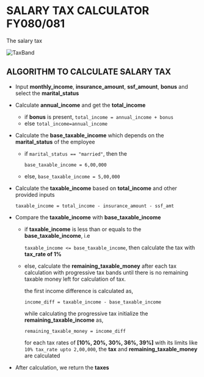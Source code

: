 # SALARY TAX CALCULATOR FY080/081
The salary tax 

![TaxBand](https://lekhapro.com/wp-content/uploads/2023/06/lekha-pro-salary-slab.jpg)  
## ALGORITHM TO CALCULATE SALARY TAX
* Input **monthly_income**, **insurance_amount**, **ssf_amount**, **bonus** and select the **marital_status**
* Calculate **annual_income** and get the **total_income** 
	* if **bonus** is present, `total_income = annual_income + bonus`
	* else `total_income=annual_income`
* Calculate the **base_taxable_income** which depends on the **marital_status** of the employee
	* if `marital_status == "married"`, then the

		`base_taxable_income = 6,00,000`
	* else, 
	`base_taxable_income = 5,00,000`
* Calculate the **taxable_income** based on **total_income** and other provided inputs

	 `taxable_income = total_income - insurance_amount - ssf_amt`
* Compare the **taxable_income** with **base_taxable_income**
	* if **taxable_income** is less than or equals to the **base_taxable_income**, i.e 

		`taxable_income <= base_taxable_income`, then calculate the tax with **tax_rate of 1%**

	* else, 
		calculate the **remaining_taxable_money** after each tax calculation with progressive tax bands until there is no remaining taxable money left for calculation of tax.
	  
		the first income difference is calculated as,
		 
		`income_diff = taxable_income - base_taxable_income`
		
		while calculating the progressive tax initialize the **remaining_taxable_income** as,

		`remaining_taxable_money = income_diff`
		
		for each tax rates of **[10%, 20%, 30%, 36%, 39%]** with its limits like
		`10% tax_rate upto 2,00,000`, the **tax** and **remaining_taxable_money** are calculated
* After calculation, we return the **taxes**
